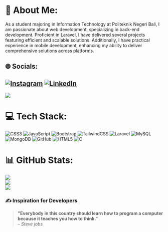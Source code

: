 # 💫 About Me:
As a student majoring in Information Technology at Politeknik Negeri Bali, I am passionate about web development, specializing in back-end development. Proficient in Laravel, I have delivered several projects featuring efficient and scalable solutions. Additionally, I have practical experience in mobile development, enhancing my ability to deliver comprehensive solutions across platforms.


## 🌐 Socials:
[![Instagram](https://img.shields.io/badge/Instagram-%23E4405F.svg?logo=Instagram&logoColor=white)](https://instagram.com/pande_praditya33) [![LinkedIn](https://img.shields.io/badge/LinkedIn-%230077B5.svg?logo=linkedin&logoColor=white)](https://linkedin.com/in/pande-praditya) 
---
[![](https://visitcount.itsvg.in/api?id=PandePraditya&icon=0&color=9)](https://visitcount.itsvg.in)

# 💻 Tech Stack:
![CSS3](https://img.shields.io/badge/css3-%231572B6.svg?style=for-the-badge&logo=css3&logoColor=white) ![JavaScript](https://img.shields.io/badge/javascript-%23323330.svg?style=for-the-badge&logo=javascript&logoColor=%23F7DF1E) ![Bootstrap](https://img.shields.io/badge/bootstrap-%238511FA.svg?style=for-the-badge&logo=bootstrap&logoColor=white) ![TailwindCSS](https://img.shields.io/badge/tailwindcss-%2338B2AC.svg?style=for-the-badge&logo=tailwind-css&logoColor=white) ![Laravel](https://img.shields.io/badge/laravel-%23FF2D20.svg?style=for-the-badge&logo=laravel&logoColor=white) ![MySQL](https://img.shields.io/badge/mysql-4479A1.svg?style=for-the-badge&logo=mysql&logoColor=white) ![MongoDB](https://img.shields.io/badge/MongoDB-%234ea94b.svg?style=for-the-badge&logo=mongodb&logoColor=white) ![GitHub](https://img.shields.io/badge/github-%23121011.svg?style=for-the-badge&logo=github&logoColor=white) ![HTML5](https://img.shields.io/badge/html5-%23E34F26.svg?style=for-the-badge&logo=html5&logoColor=white) ![C](https://img.shields.io/badge/c-%2300599C.svg?style=for-the-badge&logo=c&logoColor=white)
# 📊 GitHub Stats:
![](https://github-readme-stats.vercel.app/api?username=PandePraditya&theme=dark&hide_border=false&include_all_commits=true&count_private=false)<br/>
![](https://github-readme-streak-stats.herokuapp.com/?user=PandePraditya&theme=dark&hide_border=false)<br/>
![](https://github-readme-stats.vercel.app/api/top-langs/?username=PandePraditya&theme=dark&hide_border=false&include_all_commits=true&count_private=false&layout=compact)

### ✍️ Inspiration for Developers

> **"Everybody in this country should learn how to program a computer because it teaches you how to think."**  
> – *Steve jobs*

<!-- Proudly created with GPRM ( https://gprm.itsvg.in ) -->
